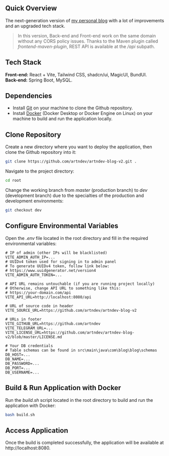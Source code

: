 ## Quick Overview

The next-generation version of [my personal blog](https://github.com/artndev/artndev-blog) with a lot of improvements and an upgraded tech stack.

> In this version, Back-end and Front-end work on the same domain without any CORS policy issues. Thanks to the Maven plugin called _frontend-maven-plugin_, REST API is available at the _/api_ subpath.

## Tech Stack

**Front-end:** React + Vite, Tailwind CSS, shadcn/ui, MagicUI, BundUI.
</br>
**Back-end:** Spring Boot, MySQL.

## Dependencies

- Install [Git](https://git-scm.com/) on your machine to clone the Github repository.
- Install [Docker](https://www.docker.com/) (Docker Desktop or Docker Engine on Linux) on your machine to build and run the application locally.

## Clone Repository

Create a new directory where you want to deploy the application, then clone the Github repository into it:

```bash
git clone https://github.com/artndev/artndev-blog-v2.git .
```

Navigate to the project directory:

```bash
cd root
```

Change the working branch from _master_ (production branch) to _dev_ (development branch) due to the specialties of the production and development environments:

```bash
git checkout dev
```

## Configure Environmental Variables

Open the _.env_ file located in the root directory and fill in the required environmental variables:

```env
# IP of admin (other IPs will be blacklisted)
VITE_ADMIN_AUTH_IP=...
# UUIDv4 token used for signing in to admin panel
# To generate UUIDv4 token, follow link below:
# https://www.uuidgenerator.net/version4
VITE_ADMIN_AUTH_TOKEN=...

# API URL remains untouchable (if you are running project locally)
# Otherwise, change API URL to something like this:
# https://your-domain.com/api
VITE_API_URL=http://localhost:8080/api

# URL of source code in header
VITE_SOURCE_URL=https://github.com/artndev/artndev-blog-v2

# URLs in footer
VITE_GITHUB_URL=https://github.com/artndev
VITE_TELEGRAM_URL=...
VITE_LICENSE_URL=https://github.com/artndev/artndev-blog-v2/blob/master/LICENSE.md

# Your DB credentials
# Table schemas can be found in src\main\java\com\blog\blog\schemas
DB_HOST=...
DB_NAME=...
DB_PASSWORD=...
DB_PORT=...
DB_USERNAME=...
```

## Build & Run Application with Docker

Run the _build.sh_ script located in the root directory to build and run the application with Docker:

```bash
bash build.sh
```

## Access Application

Once the build is completed successfully, the application will be available at http://localhost:8080.
